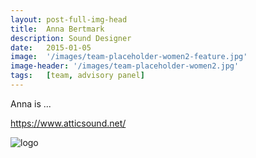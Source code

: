 ```yaml
---
layout: post-full-img-head
title:  Anna Bertmark
description: Sound Designer
date:   2015-01-05
image:  '/images/team-placeholder-women2-feature.jpg'
image-header: '/images/team-placeholder-women2.jpg'
tags:   [team, advisory panel]
---
```

Anna is ...


https://www.atticsound.net/


<img class="lazy" data-src="../images/team-panel-attic-sound.png" alt="logo">